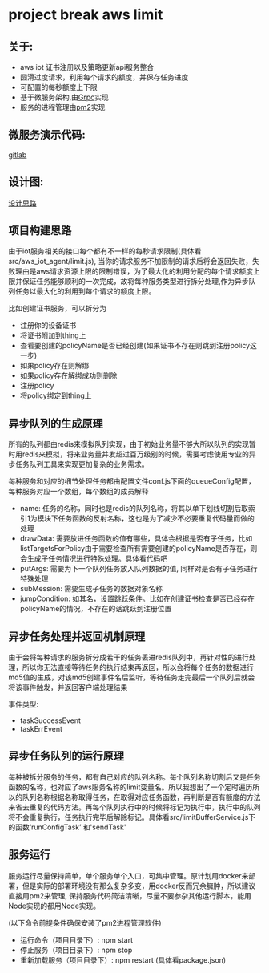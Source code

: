 project break aws limit
=========================

关于:
----------

- aws iot 证书注册以及策略更新api服务整合
- 圆滑过度请求，利用每个请求的额度，并保存任务进度
- 可配置的每秒额度上下限
- 基于微服务架构,由[Grpc](https://grpc.io)实现
- 服务的进程管理由[pm2](https://pm2.keymetrics.io/docs/usage/pm2-doc-single-page/)实现

微服务演示代码:
---------------

  [gitlab](http://gitlab.sugrsugr.com/ChrisChou/grpcmicserverexample)

设计图:
--------------

  [设计思路](https://www.processon.com/view/link/5ef2aadee0b34d4dba522703)


项目构建思路
--------------

由于iot服务相关的接口每个都有不一样的每秒请求限制(具体看src/aws_iot_agent/limit.js), 当你的请求服务不加限制的请求后将会返回失败，失败理由是aws请求资源上限的限制错误，为了最大化的利用分配的每个请求额度上限并保证任务能够顺利的一次完成，故将每种服务类型进行拆分处理,作为异步队列任务以最大化的利用到每个请求的额度上限。

比如创建证书服务，可以拆分为

* 注册你的设备证书
* 将证书附加到thing上
* 查看要创建的policyName是否已经创建(如果证书不存在则跳到注册policy这一步)
* 如果policy存在则解绑
* 如果policy存在解绑成功则删除
* 注册policy
* 将policy绑定到thing上


异步队列的生成原理
------------------

所有的队列都由redis来模拟队列实现，由于初始业务量不够大所以队列的实现暂时用redis来模拟，将来业务量并发超过百万级别的时候，需要考虑使用专业的异步任务队列工具来实现更加复杂的业务需求。

每种服务和对应的细节处理任务都由配置文件conf.js下面的queueConfig配置，每种服务对应一个数组，每个数组的成员解释

* name: 任务的名称，同时也是redis的队列名称，将其以单下划线切割后取索引1为模块下任务函数的反射名称，这也是为了减少不必要重复代码量而做的处理
* drawData: 需要放进任务函数的值有哪些，具体会根据是否有子任务，比如listTargetsForPolicy由于需要检查所有需要创建的policyName是否存在，则会生成子任务情况进行特殊处理。具体看代码吧
* putArgs: 需要为下一个队列任务放入队列数据的值, 同样对是否有子任务进行特殊处理
* subMession: 需要生成子任务的数据对象名称
* jumpCondition: 如其名，设置跳跃条件。比如在创建证书检查是否已经存在policyName的情况，不存在的话跳跃到注册位置


异步任务处理并返回机制原理
--------------------

由于会将每种请求的服务拆分成若干的任务丢进redis队列中，再针对性的进行处理，所以你无法直接等待任务的执行结束再返回，所以会将每个任务的数据进行md5值的生成，对该md5创建事件名后监听，等待任务走完最后一个队列后就会将该事件触发，并返回客户端处理结果

事件类型:

* taskSuccessEvent
* taskErrEvent


异步任务队列的运行原理
----------------------

每种被拆分服务的任务，都有自己对应的队列名称。每个队列名称切割后又是任务函数的名称，也对应了aws服务名称的limit变量名。所以我想出了一个定时遍历所以的队列名称根据名称取得任务，在取得对应任务函数，再判断是否有额度的方法来省去重复的代码方法。再每个队列执行中的时候将标记为执行中，执行中的队列将不会重复执行，任务执行完毕后解除标记。具体看src/limitBufferService.js下的函数‘runConfigTask’ 和'sendTask' 


服务运行
----------------------

服务运行尽量保持简单，单个服务单个入口，可集中管理。原计划用docker来部署，但是实际的部署环境没有那么复杂多变，用docker反而冗余臃肿，所以建议直接用pm2来管理,
保持服务代码简洁清晰，尽量不要参杂其他运行脚本，能用Node实现的都用Node实现。

(以下命令前提条件确保安装了pm2进程管理软件)

* 运行命令（项目目录下）: npm start
* 停止服务（项目目录下）: npm stop
* 重新加载服务（项目目录下）: npm restart (具体看package.json)

